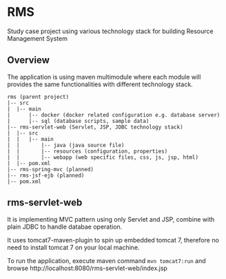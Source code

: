 # RMS
Study case project using various technology stack for building Resource Management System

## Overview
The application is using maven multimodule where each module will provides the same functionalities with different technology stack.

```
rms (parent project)
|-- src
|  |-- main
|      |-- docker (docker related configuration e.g. database server)
|      |-- sql (database scripts, sample data)
|-- rms-servlet-web (Servlet, JSP, JDBC technology stack)
|  |-- src
|  |   |-- main
|  |       |-- java (java source file)
|  |       |-- resources (configuration, properties)
|  |       |-- webapp (web specific files, css, js, jsp, html)
|  |-- pom.xml
|-- rms-spring-mvc (planned)
|-- rms-jsf-ejb (planned)
|-- pom.xml
```

## rms-servlet-web
It is implementing MVC pattern using only Servlet and JSP, combine with plain JDBC to handle databae operation.

It uses tomcat7-maven-plugin to spin up embedded tomcat 7, therefore no need to install tomcat 7 on your local machine. 

To run the application, execute maven command `mvn tomcat7:run` and browse http://localhost:8080/rms-servlet-web/index.jsp
